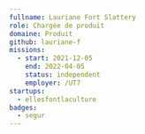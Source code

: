 ```yaml
---
fullname: Lauriane Fort Slattery
role: Chargée de produit
domaine: Produit
github: lauriane-f
missions:
  - start: 2021-12-05
    end: 2022-04-05
    status: independent
    employer: /UT7
startups:
  - ellesfontlaculture
badges:
  - segur
---
```


